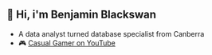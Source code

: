 ## 👋 Hi, i'm Benjamin Blackswan

* A data analyst turned database specialist from Canberra
* 🎮 [Casual Gamer on YouTube](https://www.youtube.com/@ben_game/videos)




